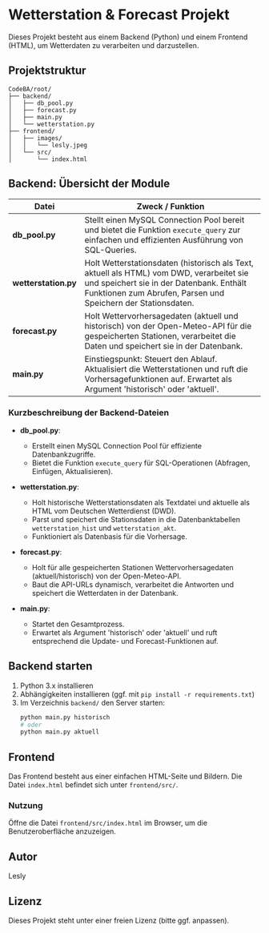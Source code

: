 # Wetterstation & Forecast Projekt

Dieses Projekt besteht aus einem Backend (Python) und einem Frontend (HTML), um Wetterdaten zu verarbeiten und darzustellen.

## Projektstruktur

```
CodeBA/root/
├── backend/
│   ├── db_pool.py
│   ├── forecast.py
│   ├── main.py
│   └── wetterstation.py
├── frontend/
│   ├── images/
│   │   └── lesly.jpeg
│   └── src/
│       └── index.html
```

## Backend: Übersicht der Module

| Datei              | Zweck / Funktion                                                                 |
|--------------------|---------------------------------------------------------------------------------|
| **db_pool.py**     | Stellt einen MySQL Connection Pool bereit und bietet die Funktion `execute_query` zur einfachen und effizienten Ausführung von SQL-Queries. |
| **wetterstation.py** | Holt Wetterstationsdaten (historisch als Text, aktuell als HTML) vom DWD, verarbeitet sie und speichert sie in der Datenbank. Enthält Funktionen zum Abrufen, Parsen und Speichern der Stationsdaten. |
| **forecast.py**    | Holt Wettervorhersagedaten (aktuell und historisch) von der Open-Meteo-API für die gespeicherten Stationen, verarbeitet die Daten und speichert sie in der Datenbank. |
| **main.py**        | Einstiegspunkt: Steuert den Ablauf. Aktualisiert die Wetterstationen und ruft die Vorhersagefunktionen auf. Erwartet als Argument 'historisch' oder 'aktuell'. |

### Kurzbeschreibung der Backend-Dateien

- **db_pool.py**: 
  - Erstellt einen MySQL Connection Pool für effiziente Datenbankzugriffe.
  - Bietet die Funktion `execute_query` für SQL-Operationen (Abfragen, Einfügen, Aktualisieren).

- **wetterstation.py**: 
  - Holt historische Wetterstationsdaten als Textdatei und aktuelle als HTML vom Deutschen Wetterdienst (DWD).
  - Parst und speichert die Stationsdaten in die Datenbanktabellen `wetterstation_hist` und `wetterstation_akt`.
  - Funktioniert als Datenbasis für die Vorhersage.

- **forecast.py**: 
  - Holt für alle gespeicherten Stationen Wettervorhersagedaten (aktuell/historisch) von der Open-Meteo-API.
  - Baut die API-URLs dynamisch, verarbeitet die Antworten und speichert die Wetterdaten in der Datenbank.

- **main.py**: 
  - Startet den Gesamtprozess.
  - Erwartet als Argument 'historisch' oder 'aktuell' und ruft entsprechend die Update- und Forecast-Funktionen auf.

## Backend starten

1. Python 3.x installieren
2. Abhängigkeiten installieren (ggf. mit `pip install -r requirements.txt`)
3. Im Verzeichnis `backend/` den Server starten:
   ```bash
   python main.py historisch
   # oder
   python main.py aktuell
   ```

## Frontend

Das Frontend besteht aus einer einfachen HTML-Seite und Bildern. Die Datei `index.html` befindet sich unter `frontend/src/`.

### Nutzung

Öffne die Datei `frontend/src/index.html` im Browser, um die Benutzeroberfläche anzuzeigen.

## Autor

Lesly

## Lizenz

Dieses Projekt steht unter einer freien Lizenz (bitte ggf. anpassen). 